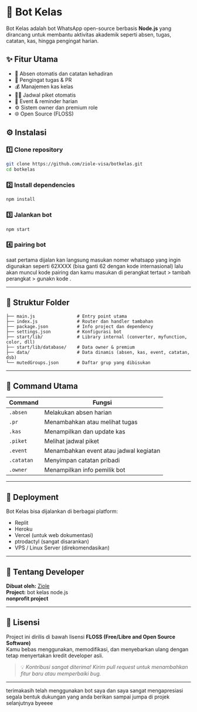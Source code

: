 # 🤖 Bot Kelas

Bot Kelas adalah bot WhatsApp open-source berbasis **Node.js** yang dirancang untuk membantu aktivitas akademik seperti absen, tugas, catatan, kas, hingga pengingat harian.

## ✨ Fitur Utama
- 📅 Absen otomatis dan catatan kehadiran
- 📝 Pengingat tugas & PR
- 💰 Manajemen kas kelas
- 🧑‍🏫 Jadwal piket otomatis
- 🧩 Event & reminder harian
- ⚙️ Sistem owner dan premium role
- 🌐 Open Source (FLOSS)

## ⚙️ Instalasi

### 1️⃣ Clone repository
```bash
git clone https://github.com/ziole-visa/botkelas.git
cd botkelas
```

### 2️⃣ Install dependencies
```bash
npm install
```

### 3️⃣ Jalankan bot
```bash
npm start
```

### 4️⃣ pairing bot 
saat pertama dijalan kan langsung masukan nomer whatsapp yang ingin digunakan seperti 62XXXX (bisa ganti 62 dengan kode internasional) lalu akan muncul kode pairing dan kamu masukan di perangkat tertaut > tambah perangkat > gunakn kode .

---

## 📁 Struktur Folder

```plaintext
├── main.js                # Entry point utama
├── index.js               # Router dan handler tambahan
├── package.json           # Info project dan dependency
├── settings.json          # Konfigurasi bot
├── start/lib/             # Library internal (converter, myfunction, color, dll)
├── start/lib/database/    # Data owner & premium
├── data/                  # Data dinamis (absen, kas, event, catatan, dsb)
└── mutedGroups.json       # Daftar grup yang dibisukan
```
---

## 🧩 Command Utama

| Command | Fungsi |
|----------|--------|
| `.absen` | Melakukan absen harian |
| `.pr` | Menambahkan atau melihat tugas |
| `.kas` | Menampilkan dan update kas |
| `.piket` | Melihat jadwal piket |
| `.event` | Menambahkan event atau jadwal kegiatan |
| `.catatan` | Menyimpan catatan pribadi |
| `.owner` | Menampilkan info pemilik bot |

---

## 🚀 Deployment

Bot Kelas bisa dijalankan di berbagai platform:
- Replit
- Heroku
- Vercel (untuk web dokumentasi)
- ptrodactyl (sangat disarankan)
- VPS / Linux Server (direkomendasikan)

---

## 🧠 Tentang Developer

**Dibuat oleh:** [Ziole](https://github.com/ziole-visa)  
**Project:** bot kelas node.js  
**nonprofit project** 

---

## 📜 Lisensi

Project ini dirilis di bawah lisensi **FLOSS (Free/Libre and Open Source Software)**  
Kamu bebas menggunakan, memodifikasi, dan menyebarkan ulang dengan tetap menyertakan kredit developer asli.

> 💡 *Kontribusi sangat diterima! Kirim pull request untuk menambahkan fitur baru atau memperbaiki bug.*

---

terimakasih telah menggunakan bot saya dan saya sangat mengapresiasi segala bentuk dukungan yang anda berikan 
sampai jumpa di projek selanjutnya byeeee
